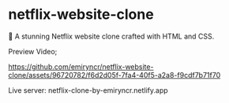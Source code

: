 # netflix-website-clone
🎥 A stunning Netflix website clone crafted with HTML and CSS. 

Preview Video; 

https://github.com/emiryncr/netflix-website-clone/assets/96720782/f6d2d05f-7fa4-40f5-a2a8-f9cdf7b71f70


Live server: netflix-clone-by-emiryncr.netlify.app

